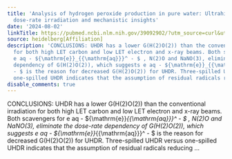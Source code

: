 ```yaml
---
title: 'Analysis of hydrogen peroxide production in pure water: Ultrahigh versus conventional
  dose-rate irradiation and mechanistic insights'
date: '2024-08-02'
linkTitle: https://pubmed.ncbi.nlm.nih.gov/39092902/?utm_source=curl&utm_medium=rss&utm_campaign=pubmed-2&utm_content=1FakS-2QOkCT8HsMOQP1bCRQ4YzyumYOmxmF0moLsQ3dFB1E9V&fc=20220326224207&ff=20240802182554&v=2.18.0.post9+e462414
source: heidelberg[Affiliation]
description: 'CONCLUSIONS: UHDR has a lower G(H(2)O(2)) than the conventional irradiation
  for both high LET carbon and low LET electron and x-ray beams. Both scavengers for
  e aq - ${\mathrm{e}}_{{\mathrm{aq}}}^ - $ , N(2)O and NaNO(3), eliminate the dose-rate
  dependency of G(H(2)O(2)), which suggests e aq - ${\mathrm{e}}_{{\mathrm{aq}}}^
  - $ is the reason for decreased G(H(2)O(2)) for UHDR. Three-spilled UHDR versus
  one-spilled UHDR indicates that the assumption of residual radicals reducing ...'
disable_comments: true
---
```

CONCLUSIONS: UHDR has a lower G(H(2)O(2)) than the conventional irradiation for both high LET carbon and low LET electron and x-ray beams. Both scavengers for e aq - ${\mathrm{e}}_{{\mathrm{aq}}}^ - $ , N(2)O and NaNO(3), eliminate the dose-rate dependency of G(H(2)O(2)), which suggests e aq - ${\mathrm{e}}_{{\mathrm{aq}}}^ - $ is the reason for decreased G(H(2)O(2)) for UHDR. Three-spilled UHDR versus one-spilled UHDR indicates that the assumption of residual radicals reducing ...